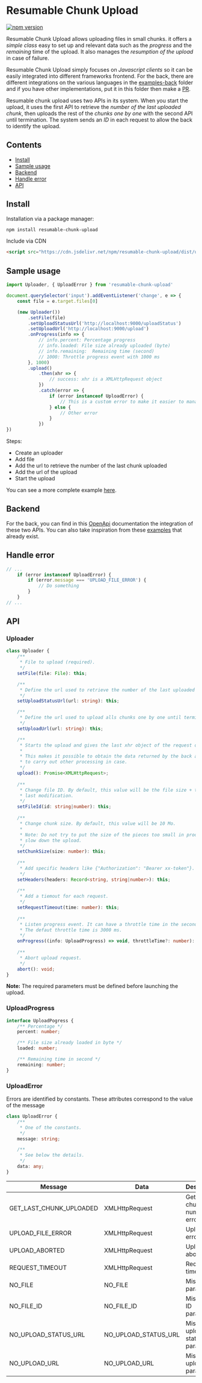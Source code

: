 # Resumable Chunk Upload

[![npm version](https://badge.fury.io/js/resumable-chunk-upload.svg)](https://badge.fury.io/js/resumable-chunk-upload)

Resumable Chunk Upload allows uploading files in small chunks. it offers a *simple class* easy to set up and relevant data such as the *progress* and the *remaining* time of the upload. It also manages the *resumption of the upload* in case of failure.

Resumable Chunk Upload simply focuses on *Javascript clients* so it can be easily integrated into different frameworks frontend. For the back, there are different integrations on the various languages ​​in the [examples-back](https://github.com/heryTz/resumable-chunk-upload/tree/main/examples-back) folder and if you have other implementations, put it in this folder then make a [PR](https://github.com/heryTz/resumable-chunk-upload/pulls).

Resumable chunk upload uses two APIs in its system. When you start the upload, it uses the first API to retrieve the *number of the last uploaded chunk*, then uploads the rest of the *chunks one by one* with the second API until termination. The system sends an *ID* in each request to allow the back to identify the upload.

## Contents

* [Install](#install)
* [Sample usage](#sample-usage)
* [Backend](#backend)
* [Handle error](#handle-error)
* [API](#api)

## Install

Installation via a package manager:

```bash
npm install resumable-chunk-upload
```

Include via CDN

```html
<script src="https://cdn.jsdelivr.net/npm/resumable-chunk-upload/dist/uploader.min.js"></script>
```

## Sample usage

```js
import Uploader, { UploadError } from 'resumable-chunk-upload'

document.querySelector('input').addEventListener('change', e => {
    const file = e.target.files[0]

    (new Uploader())
        .setFile(file)
        .setUploadStatusUrl('http://localhost:9000/uploadStatus')
        .setUploadUrl('http://localhost:9000/upload')
        .onProgress(info => {
            // info.percent: Percentage progress
            // info.loaded: File size already uploaded (byte)
            // info.remaining:  Remaining time (second)
            // 1000: Throttle progress event with 1000 ms
        }, 1000)
        .upload()
            .then(xhr => {
                // success: xhr is a XMLHttpRequest object
            })
            .catch(error => {
                if (error instanceof UploadError) {
                    // This is a custom error to make it easier to manage
                } else {
                    // Other error
                }
            })
})
```

Steps:

* Create an uploader
* Add file
* Add the url to retrieve the number of the last chunk uploaded
* Add the url of the upload
* Start the upload

You can see a more complete example [here](https://github.com/heryTz/resumable-chunk-upload/tree/main/examples-front).

## Backend

For the back, you can find in this [OpenApi](https://github.com/heryTz/resumable-chunk-upload/blob/main/api.yaml) documentation the integration of these two APIs. You can also take inspiration from these [examples](https://github.com/heryTz/resumable-chunk-upload/tree/main/examples-back) that already exist.

## Handle error

```js
// ...
    if (error instanceof UploadError) {
        if (error.message === 'UPLOAD_FILE_ERROR') {
            // Do something
        }
    }
// ...
```

## API

### Uploader

```ts
class Uploader {
    /** 
     * File to upload (required).
     */
    setFile(file: File): this;

    /**
     * Define the url used to retrieve the number of the last uploaded chunk (required).
     */
    setUploadStatusUrl(url: string): this;

    /**
     * Define the url used to upload alls chunks one by one until termination (required).
     */
    setUploadUrl(url: string): this;

    /**
     * Starts the upload and gives the last xhr object of the request on completion. 
     * 
     * This makes it possible to obtain the data returned by the back at the end of the upload 
     * to carry out other processing in case.
     */
    upload(): Promise<XMLHttpRequest>;
    
    /**
     * Change file ID. By default, this value will be the file size + the date of the 
     * last modification.
     */
    setFileId(id: string|number): this;
    
    /**
     * Change chunk size. By default, this value will be 10 Mo.
     * 
     * Note: Do not try to put the size of the pieces too small in production because it may 
     * slow down the upload.
     */
    setChunkSize(size: number): this;
    
    /**
     * Add specific headers like {"Authorization": "Bearer xx-token"}.
     */
    setHeaders(headers: Record<string, string|number>): this;
    
    /**
     * Add a tiemout for each request.
     */
    setRequestTimeout(time: number): this;
    
    /**
     * Listen progress event. It can have a throttle time in the second parameter. 
     * The defaut throttle time is 3000 ms.
     */
    onProgress((info: UploadProgress) => void, throttleTime?: number): this;
    
    /**
     * Abort upload request.
     */
    abort(): void;
}
```

**Note:** The required parameters must be defined before launching the upload.

### UploadProgress

```ts
interface UploadPogress {
    /** Percentage */
    percent: number;

    /** File size already loaded in byte */
    loaded: number;

    /** Remaining time in second */
    remaining: number;
}
```

### UploadError

Errors are identified by constants. These attributes correspond to the value of the message

```ts
class UploadError {
    /**
     * One of the constants.
     */
    message: string;

    /**
     * See below the details.
     */
    data: any;
}
``` 

| Message | Data | Description |
|---------|------|-------------|
| GET_LAST_CHUNK_UPLOADED | XMLHttpRequest | Get last chunk's number error |
| UPLOAD_FILE_ERROR |XMLHttpRequest| Upload file error |
| UPLOAD_ABORTED | XMLHttpRequest | Upload aborted |
| REQUEST_TIMEOUT | XMLHttpRequest | Request timeout |
| NO_FILE | NO_FILE | Missing file parameter |
| NO_FILE_ID | NO_FILE_ID | Missing file ID parameter |
| NO_UPLOAD_STATUS_URL | NO_UPLOAD_STATUS_URL | Missing upload status url parameter |
| NO_UPLOAD_URL | NO_UPLOAD_URL | Missing upload url parameter |
